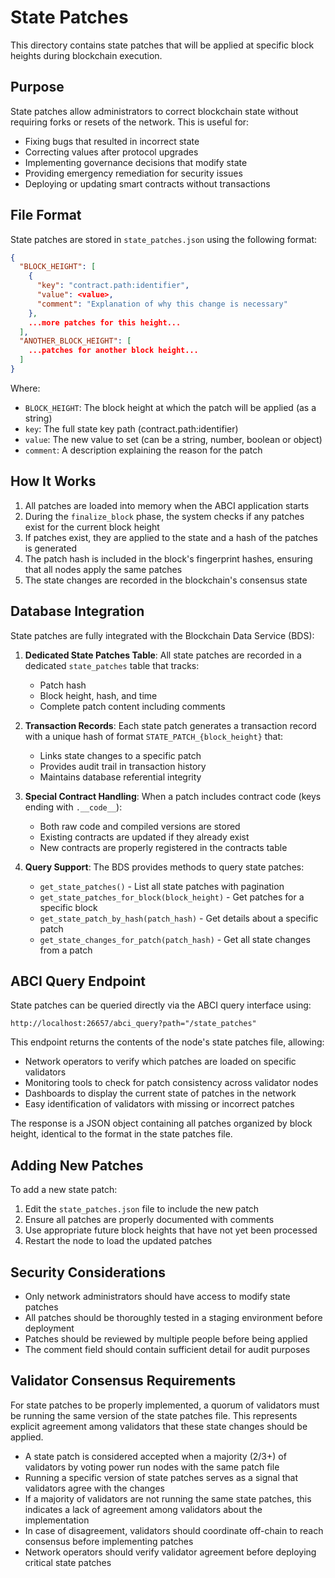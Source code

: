 # State Patches

This directory contains state patches that will be applied at specific block heights during blockchain execution.

## Purpose

State patches allow administrators to correct blockchain state without requiring forks or resets of the network. This is useful for:

- Fixing bugs that resulted in incorrect state
- Correcting values after protocol upgrades
- Implementing governance decisions that modify state
- Providing emergency remediation for security issues
- Deploying or updating smart contracts without transactions

## File Format

State patches are stored in `state_patches.json` using the following format:

```json
{
  "BLOCK_HEIGHT": [
    {
      "key": "contract.path:identifier",
      "value": <value>,
      "comment": "Explanation of why this change is necessary"
    },
    ...more patches for this height...
  ],
  "ANOTHER_BLOCK_HEIGHT": [
    ...patches for another block height...
  ]
}
```

Where:
- `BLOCK_HEIGHT`: The block height at which the patch will be applied (as a string)
- `key`: The full state key path (contract.path:identifier)
- `value`: The new value to set (can be a string, number, boolean or object)
- `comment`: A description explaining the reason for the patch

## How It Works

1. All patches are loaded into memory when the ABCI application starts
2. During the `finalize_block` phase, the system checks if any patches exist for the current block height
3. If patches exist, they are applied to the state and a hash of the patches is generated
4. The patch hash is included in the block's fingerprint hashes, ensuring that all nodes apply the same patches
5. The state changes are recorded in the blockchain's consensus state

## Database Integration

State patches are fully integrated with the Blockchain Data Service (BDS):

1. **Dedicated State Patches Table**: All state patches are recorded in a dedicated `state_patches` table that tracks:
   - Patch hash
   - Block height, hash, and time
   - Complete patch content including comments

2. **Transaction Records**: Each state patch generates a transaction record with a unique hash of format `STATE_PATCH_{block_height}` that:
   - Links state changes to a specific patch
   - Provides audit trail in transaction history
   - Maintains database referential integrity

3. **Special Contract Handling**: When a patch includes contract code (keys ending with `.__code__`):
   - Both raw code and compiled versions are stored
   - Existing contracts are updated if they already exist
   - New contracts are properly registered in the contracts table

4. **Query Support**: The BDS provides methods to query state patches:
   - `get_state_patches()` - List all state patches with pagination
   - `get_state_patches_for_block(block_height)` - Get patches for a specific block
   - `get_state_patch_by_hash(patch_hash)` - Get details about a specific patch
   - `get_state_changes_for_patch(patch_hash)` - Get all state changes from a patch

## ABCI Query Endpoint

State patches can be queried directly via the ABCI query interface using:

```
http://localhost:26657/abci_query?path="/state_patches"
```

This endpoint returns the contents of the node's state patches file, allowing:
- Network operators to verify which patches are loaded on specific validators
- Monitoring tools to check for patch consistency across validator nodes
- Dashboards to display the current state of patches in the network
- Easy identification of validators with missing or incorrect patches

The response is a JSON object containing all patches organized by block height, identical to the format in the state patches file.

## Adding New Patches

To add a new state patch:

1. Edit the `state_patches.json` file to include the new patch
2. Ensure all patches are properly documented with comments
3. Use appropriate future block heights that have not yet been processed
4. Restart the node to load the updated patches

## Security Considerations

- Only network administrators should have access to modify state patches
- All patches should be thoroughly tested in a staging environment before deployment
- Patches should be reviewed by multiple people before being applied
- The comment field should contain sufficient detail for audit purposes

## Validator Consensus Requirements

For state patches to be properly implemented, a quorum of validators must be running the same version of the state patches file. This represents explicit agreement among validators that these state changes should be applied.

- A state patch is considered accepted when a majority (2/3+) of validators by voting power run nodes with the same patch file
- Running a specific version of state patches serves as a signal that validators agree with the changes
- If a majority of validators are not running the same state patches, this indicates a lack of agreement among validators about the implementation
- In case of disagreement, validators should coordinate off-chain to reach consensus before implementing patches
- Network operators should verify validator agreement before deploying critical state patches 